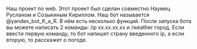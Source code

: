 Наш проект по web. Этот проект был сделан совместно Наумец Русланом и Созыкиным Кириллом. Наш бот называется @yandex_bot_K_a_R. В нём есть несколько функций. После запуска бота вы можете написать 2 команды: /ip xx.xx.xx.xx и /weather город. Если ввести первую команду, то бот напишет страну введенного ip, а если вторую, то расскажет о погоде.
